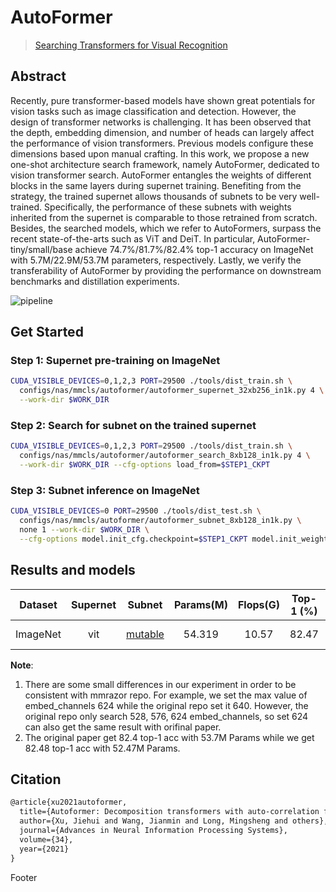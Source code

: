 # AutoFormer

> [Searching Transformers for Visual Recognition](https://arxiv.org/abs/2107.00651)

<!-- [ALGORITHM] -->

## Abstract

Recently, pure transformer-based models have shown
great potentials for vision tasks such as image classification and detection. However, the design of transformer networks is challenging. It has been observed that the depth,
embedding dimension, and number of heads can largely affect the performance of vision transformers. Previous models configure these dimensions based upon manual crafting. In this work, we propose a new one-shot architecture
search framework, namely AutoFormer, dedicated to vision
transformer search. AutoFormer entangles the weights of
different blocks in the same layers during supernet training. Benefiting from the strategy, the trained supernet allows thousands of subnets to be very well-trained. Specifically, the performance of these subnets with weights inherited from the supernet is comparable to those retrained
from scratch. Besides, the searched models, which we refer to AutoFormers, surpass the recent state-of-the-arts such
as ViT and DeiT. In particular, AutoFormer-tiny/small/base
achieve 74.7%/81.7%/82.4% top-1 accuracy on ImageNet
with 5.7M/22.9M/53.7M parameters, respectively. Lastly,
we verify the transferability of AutoFormer by providing
the performance on downstream benchmarks and distillation experiments.

![pipeline](/docs/en/imgs/model_zoo/autoformer/pipeline.png)

## Get Started

### Step 1: Supernet pre-training on ImageNet

```bash
CUDA_VISIBLE_DEVICES=0,1,2,3 PORT=29500 ./tools/dist_train.sh \
  configs/nas/mmcls/autoformer/autoformer_supernet_32xb256_in1k.py 4 \
  --work-dir $WORK_DIR
```

### Step 2: Search for subnet on the trained supernet

```bash
CUDA_VISIBLE_DEVICES=0,1,2,3 PORT=29500 ./tools/dist_train.sh \
  configs/nas/mmcls/autoformer/autoformer_search_8xb128_in1k.py 4 \
  --work-dir $WORK_DIR --cfg-options load_from=$STEP1_CKPT
```

### Step 3: Subnet inference on ImageNet

```bash
CUDA_VISIBLE_DEVICES=0 PORT=29500 ./tools/dist_test.sh \
  configs/nas/mmcls/autoformer/autoformer_subnet_8xb128_in1k.py \
  none 1 --work-dir $WORK_DIR \
  --cfg-options model.init_cfg.checkpoint=$STEP1_CKPT model.init_weight_from_supernet=True

```

## Results and models

| Dataset  | Supernet |                               Subnet                               | Params(M) | Flops(G) | Top-1 (%) | Top-5 (%) |                     Config                      | Download                                                                                                                                                                                                                                                  |     Remarks      |
| :------: | :------: | :----------------------------------------------------------------: | :-------: | :------: | :-------: | :-------: | :---------------------------------------------: | :-------------------------------------------------------------------------------------------------------------------------------------------------------------------------------------------------------------------------------------------------------- | :--------------: |
| ImageNet |   vit    | [mutable](./configs/nas/mmcls/autoformer/AUTOFORMER_SUBNET_B.yaml) |  54.319   |  10.57   |   82.47   |   95.99   | [config](./autoformer_supernet_32xb256_in1k.py) | [model](https://download.openmmlab.com/mmrazor/v1/autoformer/autoformer_supernet_32xb256_in1k_20220919_110144-c658ce8f.pth) \| [log](https://download.openmmlab.com/mmrazor/v1/autoformer/autoformer_supernet_32xb256_in1k_20220919_110144-c658ce8f.json) | MMRazor searched |

**Note**:

1. There are some small differences in our experiment in order to be consistent with mmrazor repo. For example, we set the max value of embed_channels 624 while the original repo set it 640. However, the original repo only search 528, 576, 624 embed_channels, so set 624 can also get the same result with orifinal paper.
2. The original paper get 82.4 top-1 acc with 53.7M Params while we get 82.48 top-1 acc with 52.47M Params.

## Citation

```latex
@article{xu2021autoformer,
  title={Autoformer: Decomposition transformers with auto-correlation for long-term series forecasting},
  author={Xu, Jiehui and Wang, Jianmin and Long, Mingsheng and others},
  journal={Advances in Neural Information Processing Systems},
  volume={34},
  year={2021}
}
```

Footer
